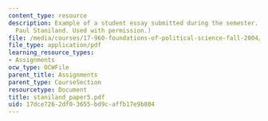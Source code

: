 ```yaml
---
content_type: resource
description: Example of a student essay submitted during the semester. (Courtesy of
  Paul Staniland. Used with permission.)
file: /media/courses/17-960-foundations-of-political-science-fall-2004/17dce7262df03655bd9caffb17e9b804_staniland_paper5.pdf
file_type: application/pdf
learning_resource_types:
- Assignments
ocw_type: OCWFile
parent_title: Assignments
parent_type: CourseSection
resourcetype: Document
title: staniland_paper5.pdf
uid: 17dce726-2df0-3655-bd9c-affb17e9b804
---
```

